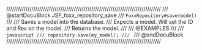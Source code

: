 ////////////////////////////////////////////////////////////////////////////////
/// @startDocuBlock JSF_foxx_repository_save
/// `FoxxRepository#save(model)`
///
/// Saves a model into the database.
/// Expects a model. Will set the ID and Rev on the model.
/// Returns the model.
///
/// @EXAMPLES
///
/// ```javascript
/// repository.save(my_model);
/// ```
/// @endDocuBlock
////////////////////////////////////////////////////////////////////////////////